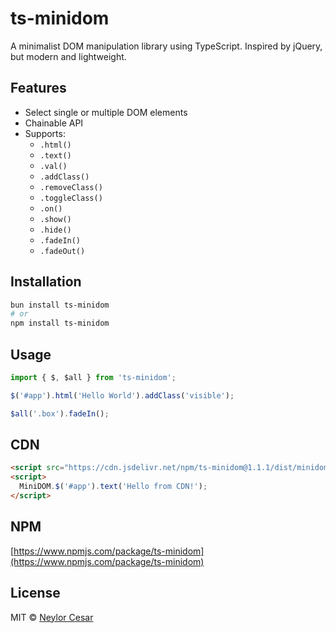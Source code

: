 # ts-minidom

A minimalist DOM manipulation library using TypeScript. Inspired by jQuery, but modern and lightweight.

## Features

- Select single or multiple DOM elements
- Chainable API
- Supports:
  - `.html()`
  - `.text()`
  - `.val()`
  - `.addClass()`
  - `.removeClass()`
  - `.toggleClass()`
  - `.on()`
  - `.show()`
  - `.hide()`
  - `.fadeIn()`
  - `.fadeOut()`

## Installation

```bash
bun install ts-minidom
# or
npm install ts-minidom
```

## Usage

```ts
import { $, $all } from 'ts-minidom';

$('#app').html('Hello World').addClass('visible');

$all('.box').fadeIn();
```

## CDN

```html
<script src="https://cdn.jsdelivr.net/npm/ts-minidom@1.1.1/dist/minidom.umd.min.js"></script>
<script>
  MiniDOM.$('#app').text('Hello from CDN!');
</script>
```

## NPM

[https://www.npmjs.com/package/ts-minidom](https://www.npmjs.com/package/ts-minidom)

## License

MIT © [Neylor Cesar](https://github.com/NeylorCesar)